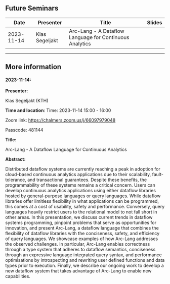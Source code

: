 ## Future Seminars

| Date       | Presenter         | Title                                          | Slides                                    |
|------------|-------------------|------------------------------------------------|-------------------------------------------|
| 2023-11-14 | Klas Segeljakt | Arc-Lang - A Dataflow Language for Continuous Analytics |  |
---



## More information

#### 2023-11-14:

**Presenter:**

Klas Segeljakt (KTH)

**Time and location**:
Time: 2023-11-14 15:00 - 16:00 

Zoom link: https://chalmers.zoom.us/j/66097979048

Passcode: 481144

**Title:** 

Arc-Lang - A Dataflow Language for Continuous Analytics

**Abstract:** 

Distributed dataflow systems are currently reaching a peak in adoption for cloud-based continuous analytics applications due to their scalability, fault-tolerance, and transactional guarantees. Despite these benefits, the programmability of these systems remains a critical concern. Users can develop continuous analytics applications using either dataflow libraries hosted by general-purpose languages or query languages. While dataflow libraries offer limitless flexibility in what applications can be programmed, this comes at a cost of usability, safety and performance. Conversely, query languages heavily restrict users to the relational model to not fall short in other areas. In this presentation, we discuss current trends in dataflow systems programming, pinpoint problems that serve as opportunities for innovation, and present Arc-Lang, a dataflow language that combines the flexibility of dataflow libraries with the conciseness, safety, and efficiency of query languages. We showcase examples of how Arc-Lang addresses the observed challenges. In particular, Arc-Lang enables correctness through a type system that adheres to dataflow semantics, conciseness through an expressive language integrated query syntax, and performance optimisations by introspecting and rewriting user defined functions and data types prior to execution. Finally, we describe our ongoing work to develop a new dataflow system that takes advantage of Arc-Lang to enable new capabilities.
